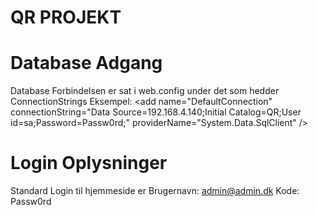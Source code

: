 # QR PROJEKT

# Database Adgang
  Database Forbindelsen er sat i web.config under det som hedder ConnectionStrings
  Eksempel: 
  \<add name="DefaultConnection" connectionString="Data Source=192.168.4.140;Initial Catalog=QR;User id=sa;Password=Passw0rd;" providerName="System.Data.SqlClient" \/\>

# Login Oplysninger
  Standard Login til hjemmeside er
  Brugernavn: admin@admin.dk
  Kode: Passw0rd
